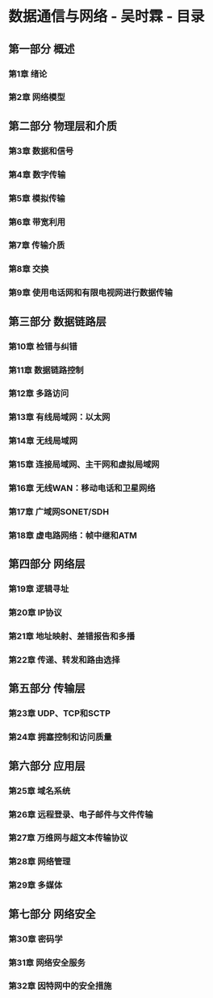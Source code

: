 # 数据通信与网络 - 吴时霖 - 目录

## 第一部分 概述

### 第1章 绪论

### 第2章 网络模型



## 第二部分 物理层和介质

### 第3章 数据和信号

### 第4章 数字传输

### 第5章 模拟传输

### 第6章 带宽利用

### 第7章 传输介质

### 第8章 交换

### 第9章 使用电话网和有限电视网进行数据传输



## 第三部分 数据链路层

### 第10章 检错与纠错

### 第11章 数据链路控制

### 第12章 多路访问

### 第13章 有线局域网：以太网

### 第14章 无线局域网

### 第15章 连接局域网、主干网和虚拟局域网

### 第16章 无线WAN：移动电话和卫星网络

### 第17章 广域网SONET/SDH

### 第18章 虚电路网络：帧中继和ATM



## 第四部分 网络层

### 第19章 逻辑寻址

### 第20章 IP协议

### 第21章 地址映射、差错报告和多播

### 第22章 传递、转发和路由选择



## 第五部分 传输层

### 第23章 UDP、TCP和SCTP

### 第24章 拥塞控制和访问质量



## 第六部分 应用层

### 第25章 域名系统

### 第26章 远程登录、电子邮件与文件传输

### 第27章 万维网与超文本传输协议

### 第28章 网络管理

### 第29章 多媒体



## 第七部分 网络安全

### 第30章 密码学

### 第31章 网络安全服务

### 第32章 因特网中的安全措施







